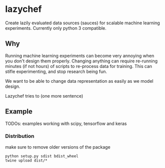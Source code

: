 # lazychef
Create lazily evaluated data sources (sauces) for scalable machine learning experiments. Currently only python 3 compatible.

## Why

Running machine learning experiments can become very annoying when you don't design them properly. Changing anything can require re-running minutes (if not hours) of scripts to re-process data for training. This can stifle experimenting, and stop research being fun.

We want to be able to change data representation as easily as we model design.

Lazychef tries to (one more sentence)


## Example


TODOs:
examples working with scipy, tensorflow and keras


### Distribution
make sure to remove older versions of the package
```
python setup.py sdist bdist_wheel
twine upload dist/*
```
